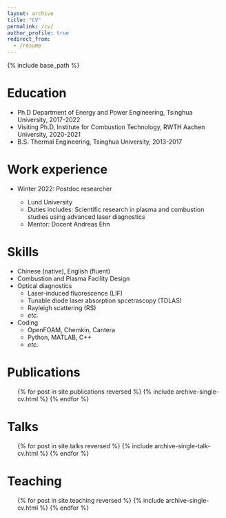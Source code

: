 ```yaml
---
layout: archive
title: "CV"
permalink: /cv/
author_profile: true
redirect_from:
  - /resume
---
```


{% include base_path %}

# Education

- Ph.D Department of Energy and Power Engineering, Tsinghua University, 2017-2022
- Visiting Ph.D, Institute for Combustion Technology, RWTH Aachen University, 2020-2021
- B.S. Thermal Engineering, Tsinghua University, 2013-2017

# Work experience

- Winter 2022: Postdoc researcher

  - Lund University
  - Duties includes: Scientific research in plasma and combustion studies using advanced laser diagnostics
  - Mentor: Docent Andreas Ehn

# Skills

- Chinese (native), English (fluent)
- Combustion and Plasma Facility Design
- Optical diagnostics
  - Laser-induced fluorescence (LIF)
  - Tunable diode laser absorption spcetrascopy (TDLAS)
  - Rayleigh scattering (RS)
  - <i>etc.</i>
- Coding
  - OpenFOAM, Chemkin, Cantera
  - Python, MATLAB, C++
  - <i>etc.</i>

# Publications

  <ul>{% for post in site.publications reversed %}
    {% include archive-single-cv.html %}
  {% endfor %}</ul>
  
Talks
======
  <ul>{% for post in site.talks reversed %}
    {% include archive-single-talk-cv.html  %}
  {% endfor %}</ul>
  
Teaching
======
  <ul>{% for post in site.teaching reversed %}
    {% include archive-single-cv.html %}
  {% endfor %}</ul>
  
<!-- Service and leadership
======
* Currently signed in to 43 different slack teams -->
